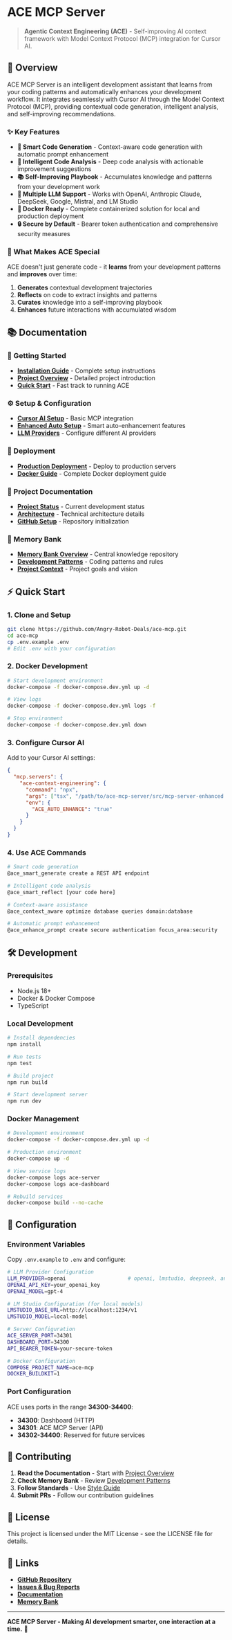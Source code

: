 # ACE MCP Server

> **Agentic Context Engineering (ACE)** - Self-improving AI context framework with Model Context Protocol (MCP) integration for Cursor AI.

## 🎯 Overview

ACE MCP Server is an intelligent development assistant that learns from your coding patterns and automatically enhances your development workflow. It integrates seamlessly with Cursor AI through the Model Context Protocol (MCP), providing contextual code generation, intelligent analysis, and self-improving recommendations.

### ✨ Key Features

- **🤖 Smart Code Generation** - Context-aware code generation with automatic prompt enhancement
- **🧠 Intelligent Code Analysis** - Deep code analysis with actionable improvement suggestions  
- **📚 Self-Improving Playbook** - Accumulates knowledge and patterns from your development work
- **🔧 Multiple LLM Support** - Works with OpenAI, Anthropic Claude, DeepSeek, Google, Mistral, and LM Studio
- **🐳 Docker Ready** - Complete containerized solution for local and production deployment
- **🔒 Secure by Default** - Bearer token authentication and comprehensive security measures

### 🚀 What Makes ACE Special

ACE doesn't just generate code - it **learns** from your development patterns and **improves** over time:

1. **Generates** contextual development trajectories
2. **Reflects** on code to extract insights and patterns  
3. **Curates** knowledge into a self-improving playbook
4. **Enhances** future interactions with accumulated wisdom

## 📚 Documentation

### 🚀 Getting Started
- **[Installation Guide](./docs/intro/INSTALLATION.md)** - Complete setup instructions
- **[Project Overview](./docs/intro/START_HERE.md)** - Detailed project introduction
- **[Quick Start](./docs/intro/DESCRIPTION.md)** - Fast track to running ACE

### ⚙️ Setup & Configuration  
- **[Cursor AI Setup](./docs/setup/CURSOR_AI_SETUP.md)** - Basic MCP integration
- **[Enhanced Auto Setup](./docs/setup/CURSOR_AI_AUTO_SETUP.md)** - Smart auto-enhancement features
- **[LLM Providers](./docs/LLM_PROVIDERS.md)** - Configure different AI providers

### 🚀 Deployment
- **[Production Deployment](./docs/deployment/DEPLOYMENT_README.md)** - Deploy to production servers
- **[Docker Guide](./docs/deployment/DEPLOYMENT.md)** - Complete Docker deployment guide

### 📖 Project Documentation
- **[Project Status](./docs/intro/PROJECT_STATUS.md)** - Current development status
- **[Architecture](./docs/intro/INITIALIZATION_REPORT.md)** - Technical architecture details
- **[GitHub Setup](./docs/intro/GITHUB_INITIALIZATION.md)** - Repository initialization

### 🧠 Memory Bank
- **[Memory Bank Overview](./memory-bank/README.md)** - Central knowledge repository
- **[Development Patterns](./memory-bank/systemPatterns.md)** - Coding patterns and rules
- **[Project Context](./memory-bank/projectbrief.md)** - Project goals and vision

## ⚡ Quick Start

### 1. Clone and Setup
```bash
git clone https://github.com/Angry-Robot-Deals/ace-mcp.git
cd ace-mcp
cp .env.example .env
# Edit .env with your configuration
```

### 2. Docker Development
```bash
# Start development environment
docker-compose -f docker-compose.dev.yml up -d

# View logs
docker-compose -f docker-compose.dev.yml logs -f

# Stop environment  
docker-compose -f docker-compose.dev.yml down
```

### 3. Configure Cursor AI
Add to your Cursor AI settings:
```json
{
  "mcp.servers": {
    "ace-context-engineering": {
      "command": "npx",
      "args": ["tsx", "/path/to/ace-mcp-server/src/mcp-server-enhanced.ts"],
      "env": {
        "ACE_AUTO_ENHANCE": "true"
      }
    }
  }
}
```

### 4. Use ACE Commands
```bash
# Smart code generation
@ace_smart_generate create a REST API endpoint

# Intelligent code analysis  
@ace_smart_reflect [your code here]

# Context-aware assistance
@ace_context_aware optimize database queries domain:database

# Automatic prompt enhancement
@ace_enhance_prompt create secure authentication focus_area:security
```

## 🛠️ Development

### Prerequisites
- Node.js 18+
- Docker & Docker Compose
- TypeScript

### Local Development
```bash
# Install dependencies
npm install

# Run tests
npm test

# Build project
npm run build

# Start development server
npm run dev
```

### Docker Management
```bash
# Development environment
docker-compose -f docker-compose.dev.yml up -d

# Production environment  
docker-compose up -d

# View service logs
docker-compose logs ace-server
docker-compose logs ace-dashboard

# Rebuild services
docker-compose build --no-cache
```

## 🔧 Configuration

### Environment Variables
Copy `.env.example` to `.env` and configure:

```bash
# LLM Provider Configuration
LLM_PROVIDER=openai                    # openai, lmstudio, deepseek, anthropic
OPENAI_API_KEY=your_openai_key
OPENAI_MODEL=gpt-4

# LM Studio Configuration (for local models)
LMSTUDIO_BASE_URL=http://localhost:1234/v1
LMSTUDIO_MODEL=local-model

# Server Configuration
ACE_SERVER_PORT=34301
DASHBOARD_PORT=34300
API_BEARER_TOKEN=your-secure-token

# Docker Configuration
COMPOSE_PROJECT_NAME=ace-mcp
DOCKER_BUILDKIT=1
```

### Port Configuration
ACE uses ports in the range **34300-34400**:
- **34300**: Dashboard (HTTP)
- **34301**: ACE MCP Server (API)
- **34302-34400**: Reserved for future services

## 🤝 Contributing

1. **Read the Documentation** - Start with [Project Overview](./docs/intro/START_HERE.md)
2. **Check Memory Bank** - Review [Development Patterns](./memory-bank/systemPatterns.md)
3. **Follow Standards** - Use [Style Guide](./memory-bank/style-guide.md)
4. **Submit PRs** - Follow our contribution guidelines

## 📄 License

This project is licensed under the MIT License - see the LICENSE file for details.

## 🔗 Links

- **[GitHub Repository](https://github.com/Angry-Robot-Deals/ace-mcp)**
- **[Issues & Bug Reports](https://github.com/Angry-Robot-Deals/ace-mcp/issues)**
- **[Documentation](./docs/)**
- **[Memory Bank](./memory-bank/)**

---

**ACE MCP Server - Making AI development smarter, one interaction at a time.** 🚀
